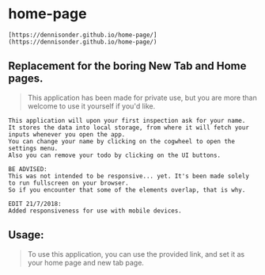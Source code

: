 # home-page

```
[https://dennisonder.github.io/home-page/](https://dennisonder.github.io/home-page/)
```

## Replacement for the boring New Tab and Home pages.
> This application has been made for private use, but you are more than welcome to use it yourself if you'd like.

```
This application will upon your first inspection ask for your name.
It stores the data into local storage, from where it will fetch your inputs whenever you open the app.
You can change your name by clicking on the cogwheel to open the settings menu.
Also you can remove your todo by clicking on the UI buttons.
```

```
BE ADVISED:
This was not intended to be responsive... yet. It's been made solely to run fullscreen on your browser.
So if you encounter that some of the elements overlap, that is why.

EDIT 21/7/2018:
Added responsiveness for use with mobile devices.
```

## Usage:

>To use this application, you can use the provided link, and set it as your home page and new tab page.
